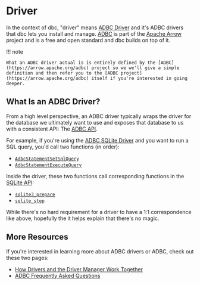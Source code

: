 # Driver

In the context of dbc, "driver" means [ADBC Driver](https://arrow.apache.org/adbc) and it's ADBC drivers that dbc lets you install and manage. [ADBC](https://arrow.apache.org/adbc) is part of the [Apache Arrow](https://arrow.apache.org) project and is a free and open standard and dbc builds on top of it.

!!! note

    What an ADBC driver actual is is entirely defined by the [ADBC](https://arrow.apache.org/adbc) project so we we'll give a simple definition and then refer you to the [ADBC project](https://arrow.apache.org/adbc) itself if you're interested in going deeper.

## What Is an ADBC Driver?

From a high level perspective, an ADBC driver typically wraps the driver for the database we ultimately want to use and exposes that database to us with a consistent API: The [ADBC API](https://arrow.apache.org/adbc/main/format/specification.html).

For example, if you're using the [ADBC SQLite Driver](https://arrow.apache.org/adbc/main/driver/sqlite.html) and you want to run a SQL query, you'd call two functions (in order):

- [`AdbcStatementSetSqlQuery`](https://arrow.apache.org/adbc/main/cpp/api/group__adbc-statement-sql.html#ga40254bb2c39711f5d2772cb78f349e4a)
- [`AdbcStatementExecuteQuery`](https://arrow.apache.org/adbc/main/cpp/api/group__adbc-statement.html#ga1f653045678d9d5d51780e37e3b644a6)

Inside the driver, these two functions call corresponding functions in the [SQLite API](https://www.sqlite.org/cintro.html):

- [`sqlite3_prepare`](https://www.sqlite.org/c3ref/prepare.html)
- [`sqlite_step`](https://www.sqlite.org/c3ref/step.html)

While there's no hard requirement for a driver to have a 1:1 correspondence like above, hopefully the it helps explain that there's no magic.

## More Resources

If you're interested in learning more about ADBC drivers or ADBC, check out these two pages:

- [How Drivers and the Driver Manager Work Together](https://arrow.apache.org/adbc/main/format/how_manager.html)
- [ADBC Frequently Asked Questions](https://arrow.apache.org/adbc/main/faq.html)
